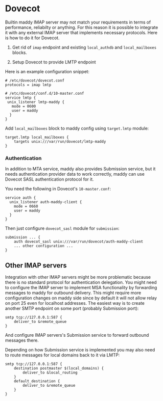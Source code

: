 # Dovecot

Builtin maddy IMAP server may not match your requirements in terms of
performance, reliabilty or anything. For this reason it is possible to
integrate it with any external IMAP server that implements necessary
protocols. Here is how to do it for Dovecot.

1. Get rid of `imap` endpoint and existing `local_authdb` and `local_mailboxes`
   blocks.

2. Setup Dovecot to provide LMTP endpoint

Here is an example configuration snippet:
```
# /etc/dovecot/dovecot.conf
protocols = imap lmtp

# /etc/dovecot/conf.d/10-master.conf
service lmtp {
 unix_listener lmtp-maddy {
   mode = 0600
   user = maddy
  }
}
```

Add `local_mailboxes` block to maddy config using `target.lmtp` module:
```
target.lmtp local_mailboxes {
    targets unix:///var/run/dovecot/lmtp-maddy
}
```

### Authentication

In addition to MTA service, maddy also provides Submission service, but it
needs authentication provider data to work correctly, maddy can use Dovecot
SASL authentication protocol for it.

You need the following in Dovecot's `10-master.conf`:
```
service auth {
  unix_listener auth-maddy-client {
    mode = 0660
    user = maddy
  }
}
```

Then just configure `dovecot_sasl` module for `submission`:
```
submission ... {
    auth dovecot_sasl unix:///var/run/dovecot/auth-maddy-client
    ... other configuration ...
}
```

## Other IMAP servers

Integration with other IMAP servers might be more problematic because there is
no standard protocol for authentication delegation. You might need to configure
the IMAP server to implement MSA functionality by forwarding messages to maddy
for outbound delivery. This might require more configuration changes on maddy
side since by default it will not allow relay on port 25 even for localhost
addresses. The easiest way is to create another SMTP endpoint on some port
(probably Submission port):
```
smtp tcp://127.0.0.1:587 {
    deliver_to &remote_queue
}
```
And configure IMAP servers's Submission service to forward outbound messages
there.

Depending on how Submission service is implemented you may also need to route
messages for local domains back to it via LMTP:
```
smtp tcp://127.0.0.1:587 {
    destination postmaster $(local_domains) {
        deliver_to &local_routing
    }
    default_destination {
        deliver_to &remote_queue
    }
}
```

